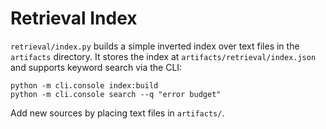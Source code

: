 # Retrieval Index

`retrieval/index.py` builds a simple inverted index over text files in the `artifacts` directory.
It stores the index at `artifacts/retrieval/index.json` and supports keyword search via the CLI:

```
python -m cli.console index:build
python -m cli.console search --q "error budget"
```

Add new sources by placing text files in `artifacts/`.
